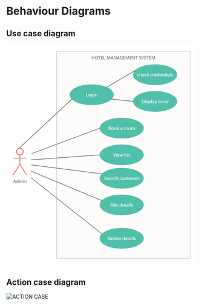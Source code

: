 # Behaviour Diagrams

## Use case diagram
![USE CASE](https://github.com/Saisanathpotnuru/Mini-Project-LTTS/blob/main/6_Images/use%20case%20diagram.png)

## Action case diagram
![ACTION CASE]()
